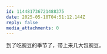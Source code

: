 ```yaml
---
id: 114481736721488375
date: 2025-05-10T04:51:12.144Z
reply: false
media_attachments: 0
---
```


到了吃豌豆的季节了，带上来几大包豌豆。


